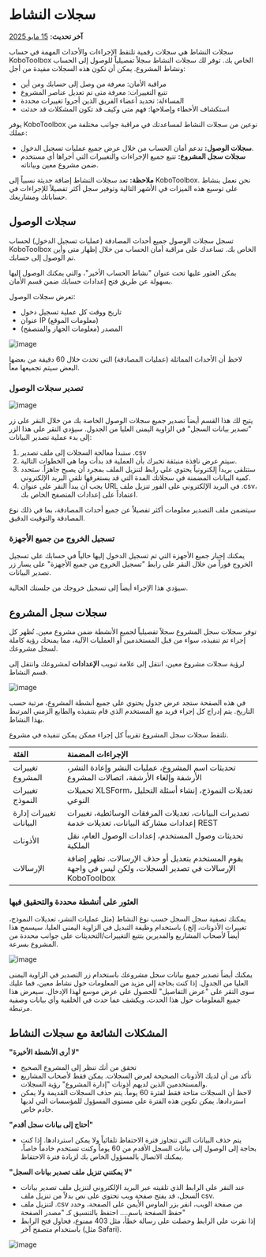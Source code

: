 # سجلات النشاط
**آخر تحديث:** <a href="https://github.com/kobotoolbox/docs/blob/d6f09be2d6f022db661e2a4d9da0b962db44633e/source/activity_logs.md" class="reference">15 مايو 2025</a>

سجلات النشاط هي سجلات رقمية تلتقط الإجراءات والأحداث المهمة في حساب KoboToolbox الخاص بك. توفر لك سجلات النشاط سجلاً تفصيلياً للوصول إلى الحساب ونشاط المشروع.
يمكن أن تكون هذه السجلات مفيدة من أجل:

-   مراقبة الأمان: معرفة من وصل إلى حسابك ومن أين
-   تتبع التغييرات: معرفة متى تم تعديل عناصر المشروع
-   المساءلة: تحديد أعضاء الفريق الذين أجروا تغييرات محددة
-   استكشاف الأخطاء وإصلاحها: فهم متى وكيف قد تكون المشكلات قد حدثت

يوفر KoboToolbox نوعين من سجلات النشاط لمساعدتك في مراقبة جوانب مختلفة من عملك:

-   **سجلات الوصول:** تدعم أمان الحساب من خلال عرض جميع عمليات تسجيل الدخول.
-   **سجلات سجل المشروع:** تتبع جميع الإجراءات والتغييرات التي أجراها أي مستخدم ضمن مشروع معين وبياناته.


<p class="note">
  <b>ملاحظة:</b> تعد سجلات النشاط إضافة حديثة نسبياً إلى KoboToolbox. نحن نعمل بنشاط على توسيع هذه الميزات في الأشهر التالية وتوفير سجل أكثر تفصيلاً للإجراءات في حساباتك ومشاريعك.
</p>

## سجلات الوصول

تسجل سجلات الوصول جميع أحداث المصادقة (عمليات تسجيل الدخول) لحساب KoboToolbox الخاص بك. تساعدك على مراقبة أمان الحساب من خلال إظهار متى وأين تم الوصول إلى حسابك.

يمكن العثور عليها تحت عنوان "نشاط الحساب الأخير"، والتي يمكنك الوصول إليها بسهولة عن طريق فتح إعدادات حسابك ضمن قسم الأمان.

تعرض سجلات الوصول:

-   تاريخ ووقت كل عملية تسجيل دخول
-   عنوان IP (معلومات الموقع)
-   المصدر (معلومات الجهاز والمتصفح)

![image](/images/activity_logs/Logs-image01.jpg)

لاحظ أن الأحداث المماثلة (عمليات المصادقة) التي تحدث خلال 60 دقيقة من بعضها البعض سيتم تجميعها معاً.

### تصدير سجلات الوصول

![image](images/activity_logs/Logs-image02.jpg)

يتيح لك هذا القسم أيضاً تصدير جميع سجلات الوصول الخاصة بك من خلال النقر على زر "تصدير بيانات السجل" في الزاوية اليمنى العليا من الجدول. سيؤدي النقر على هذا الزر إلى بدء عملية تصدير البيانات:
1. ستبدأ معالجة السجلات إلى ملف تصدير .csv
2. سيتم عرض نافذة منبثقة تخبرك بأن العملية قد بدأت وما هي الخطوات التالية.
3. ستتلقى بريداً إلكترونياً يحتوي على رابط لتنزيل الملف بمجرد أن يصبح جاهزاً. ستحدد كمية البيانات المضمنة في سجلاتك المدة التي قد يستغرقها تلقي البريد الإلكتروني.
4. يجب أن يبدأ النقر على عنوان URL في البريد الإلكتروني على الفور تنزيل ملف .csv، اعتماداً على إعدادات المتصفح الخاص بك.

سيتضمن ملف التصدير معلومات أكثر تفصيلاً عن جميع أحداث المصادقة، بما في ذلك نوع المصادقة والتوقيت الدقيق.

### تسجيل الخروج من جميع الأجهزة

يمكنك إجبار جميع الأجهزة التي تم تسجيل الدخول إليها حالياً في حسابك على تسجيل الخروج فوراً من خلال النقر على رابط "تسجيل الخروج من جميع الأجهزة" على يسار زر تصدير البيانات.

سيؤدي هذا الإجراء أيضاً إلى تسجيل خروجك من جلستك الحالية.

## سجلات سجل المشروع

توفر سجلات سجل المشروع سجلاً تفصيلياً لجميع الأنشطة ضمن مشروع معين. تُظهر كل إجراء تم تنفيذه، سواء من قبل المستخدمين أو العمليات الآلية، مما يمنحك رؤية كاملة لسجل مشروعك.

لرؤية سجلات مشروع معين، انتقل إلى علامة تبويب **الإعدادات** لمشروعك وانتقل إلى قسم النشاط.

![image](/images/activity_logs/Logs-image3.jpg)

في هذه الصفحة ستجد عرض جدول يحتوي على جميع أنشطة المشروع، مرتبة حسب التاريخ. يتم إدراج كل إجراء فريد مع المستخدم الذي قام بتنفيذه والطابع الزمني المرتبط بهذا النشاط.

تلتقط سجلات سجل المشروع تقريباً كل إجراء ممكن يمكن تنفيذه في مشروع.

| الفئة                        | الإجراءات المضمنة                                                                                                                                    |
| :---------------------------| :---------------------------------------------------------------------------------------------------------------------------------------------------|
| تغييرات المشروع              | تحديثات اسم المشروع، عمليات النشر وإعادة النشر، الأرشفة وإلغاء الأرشفة، اتصالات المشروع                                                              |
| تغييرات النموذج               | تحميلات XLSForm، تعديلات النموذج، إنشاء أسئلة التحليل النوعي                                                                                        |
| تغييرات إدارة البيانات        | تصديرات البيانات، تعديلات المرفقات الوسائطية، تغييرات إعدادات مشاركة البيانات، تعديلات خدمة REST                                                      |
| الأذونات                     | تحديثات وصول المستخدم، إعدادات الوصول العام، نقل الملكية                                                                                             |
| الإرسالات                    | يقوم المستخدم بتعديل أو حذف الإرسالات. تظهر إضافة الإرسالات في تصدير السجلات، ولكن ليس في واجهة KoboToolbox                                           |

### العثور على أنشطة محددة والتحقيق فيها

يمكنك تصفية سجل السجل حسب نوع النشاط (مثل عمليات النشر، تعديلات النموذج، تغييرات الأذونات، إلخ.) باستخدام وظيفة التبديل في الزاوية اليمنى العليا. سيسمح هذا أيضاً لأصحاب المشاريع والمديرين بتتبع التغييرات/التحديثات على جوانب محددة من المشروع بسرعة.

![image](/images/activity_logs/Logs-GIF01.gif)

يمكنك أيضاً تصدير جميع بيانات سجل مشروعك باستخدام زر التصدير في الزاوية اليمنى العليا من الجدول.
إذا كنت بحاجة إلى مزيد من المعلومات حول نشاط معين، فما عليك سوى النقر على "عرض التفاصيل" للحصول على عرض موسع لهذا الإدخال. سيعرض هذا جميع المعلومات حول هذا الحدث، ويكشف عما حدث في الخلفية وأي بيانات وصفية مرتبطة.

## المشكلات الشائعة مع سجلات النشاط

**"لا أرى الأنشطة الأخيرة"**
-   تحقق من أنك تنظر إلى المشروع الصحيح
-   تأكد من أن لديك الأذونات الصحيحة لعرض السجلات. يمكن فقط لأصحاب المشاريع والمستخدمين الذين لديهم أذونات "إدارة المشروع" رؤية السجلات.
-   لاحظ أن السجلات متاحة فقط لفترة 60 يوماً. يتم حذف السجلات القديمة ولا يمكن استردادها. يمكن تكوين هذه الفترة على مستوى المسؤول للمؤسسات التي لديها خادم خاص.

**"أحتاج إلى بيانات سجل أقدم"**
-   يتم حذف البيانات التي تتجاوز فترة الاحتفاظ تلقائياً ولا يمكن استردادها. إذا كنت بحاجة إلى الوصول إلى بيانات السجل الأقدم من 60 يوماً وكنت تستخدم خادماً خاصاً، يمكنك الاتصال بالمسؤول الخاص بك لزيادة فترة الاحتفاظ.

**"لا يمكنني تنزيل ملف تصدير بيانات السجل"**
-   عند النقر على الرابط الذي تلقيته عبر البريد الإلكتروني لتنزيل ملف تصدير بيانات السجل، قد يفتح صفحة ويب تحتوي على نص بدلاً من تنزيل ملف csv.
-   لتنزيل ملف .csv من صفحة الويب، انقر بزر الماوس الأيمن على الصفحة، وحدد حفظ الصفحة باسم.... احتفظ بالتنسيق كـ "مصدر الصفحة"
-   إذا نقرت على الرابط وحصلت على رسالة خطأ، مثل 403 ممنوع، فحاول فتح الرابط باستخدام متصفح آخر (مثل Safari).

![image](/images/getting_started_organization_feature/organizations_project_views.gif)